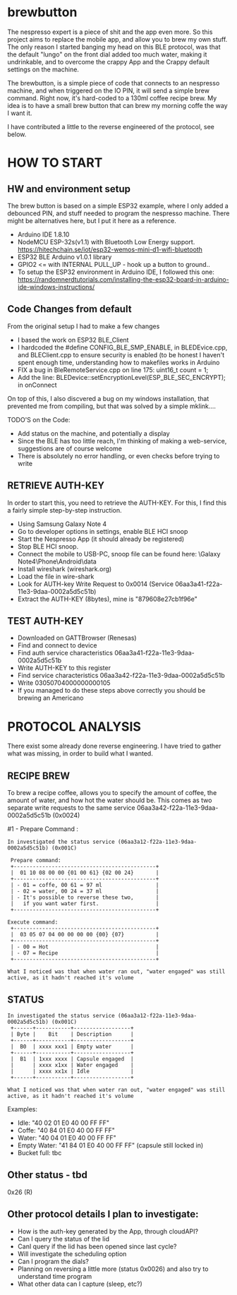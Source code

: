 brewbutton
============
The nespresso expert is a piece of shit and the app even more. So this project aims to replace the mobile app, and allow you to brew my own stuff. The only reason I started banging my head on this BLE protocol, was that the default "lungo" on the front dial added too much water, making it undrinkable, and to overcome the crappy App and the Crappy default settings on the machine.

The brewbutton, is a simple piece of code that connects to an nespresso machine, and when triggered on the IO PIN, it will send a simple brew command. Right now, it's hard-coded to a 130ml coffee recipe brew. 
My idea is to have a small brew button that can brew my morning coffe the way I want it.

I have contributed a little to the reverse engineered of the protocol, see below. 

HOW TO START
============

HW and environment setup
------------

The brew button is based on a simple ESP32 example, where I only added a debounced PIN, and  stuff needed to program the nespresso machine. There might be alternatives here, but I put it here as a reference.
* Arduino IDE 1.8.10 
* NodeMCU ESP-32s(v1.1) with Bluetooth Low Energy support. https://hitechchain.se/iot/esp32-wemos-mini-d1-wifi-bluetooth
* ESP32 BLE Arduino v1.0.1 library
* GPIO2 <= with INTERNAL PULL_UP - hook up a button to ground..
* To setup the ESP32 environment in Arduino IDE, I followed this one: https://randomnerdtutorials.com/installing-the-esp32-board-in-arduino-ide-windows-instructions/


Code Changes from default
-------------------------
From the original setup I had to make a few changes
* I based the work on ESP32 BLE_Client
* I hardcoded the #define CONFIG_BLE_SMP_ENABLE, in BLEDEvice.cpp, and BLEClient.cpp to ensure security is enabled (to be honest I haven't spent enough time, understanding how to makefiles works in Arduino
* FIX a bug in BleRemoteService.cpp on line 175: uint16_t count = 1;
* Add the line: BLEDevice::setEncryptionLevel(ESP_BLE_SEC_ENCRYPT); in onConnect

On top of this, I also discvered a bug on my windows installation, that prevented me from compiling, but that was solved by a simple mklink....

TODO'S on the Code:

* Add status on the machine, and potentially a display
* Since the BLE has too little reach, I'm thinking of making a web-service, suggestions are of course welcome
* There is absolutely no error handling, or even checks before trying to write


RETRIEVE AUTH-KEY
-----------------

In order to start this, you need to retrieve the AUTH-KEY. For this, I find this a fairly simple step-by-step instruction.

* Using Samsung Galaxy Note 4
* Go to developer options in settings, enable BLE HCI snoop
* Start the Nespresso App (it should already be registered)
* Stop BLE HCI snoop.
* Connect the mobile to USB-PC, snoop file can be found here: \\Galaxy Note4\Phone\Android\data
* Install wireshark (wireshark.org)
* Load the file in wire-shark
* Look for AUTH-key Write Request to 0x0014 (Service 06aa3a41-f22a-11e3-9daa-0002a5d5c51b)
* Extract the AUTH-KEY (8bytes), mine is "879608e27cb1f96e"

TEST AUTH-KEY
-------------
* Downloaded on  GATTBrowser (Renesas)
* Find and connect to device
* Find auth service characteristics 06aa3a41-f22a-11e3-9daa-0002a5d5c51b
* Write AUTH-KEY to this register
* Find service characteristics 06aa3a42-f22a-11e3-9daa-0002a5d5c51b
* Write 03050704000000000105
* If you managed to do these steps above correctly  you should be brewing an Americano


PROTOCOL ANALYSIS
==================
There exist some already done reverse engineering. I have tried to gather what was missing, in order to build what I wanted.

RECIPE BREW
-----------
To brew a recipe coffee, allows you to specify the amount of coffee, the amount of water, and how hot the water should be.
This comes as two separate write requests to the same service 06aa3a42-f22a-11e3-9daa-0002a5d5c51b (0x0024)

#1 - Prepare Command : 


```
In investigated the status service (06aa3a12-f22a-11e3-9daa-0002a5d5c51b) (0x001C)
 
 Prepare command:
 +---------------------------------------------+
 |  01 10 08 00 00 {01 00 61} {02 00 24}       |
 +---------------------------------------------+
 | - 01 = coffe, 00 61 = 97 ml                 |
 | - 02 = water, 00 24 = 37 ml                 |
 | - It's possible to reverse these two,       |
 |   if you want water first.                  |
 +---------------------------------------------+

Execute command:
 +---------------------------------------------+
 |  03 05 07 04 00 00 00 00 {00} {07}          |
 +---------------------------------------------+
 | - 00 = Hot                                  |
 | - 07 = Recipe                               |
 +---------------------------------------------+

What I noticed was that when water ran out, "water engaged" was still active, as it hadn't reached it's volume
```




STATUS
------

```
In investigated the status service (06aa3a12-f22a-11e3-9daa-0002a5d5c51b) (0x001C)
 +------+-----------+------------------+
 | Byte |    Bit    | Description      |
 +------+-----------+------------------+
 |  B0  | xxxx xxx1 | Empty water      |
 +------+-----------+------------------+
 |  B1  | 1xxx xxxx | Capsule engaged  |
 |      | xxxx x1xx | Water engaged    |
 |      | xxxx xx1x | Idle             |
 +------+-----------+------------------+

What I noticed was that when water ran out, "water engaged" was still active, as it hadn't reached it's volume
```
Examples:
- Idle:	       "40 02 01 E0 40 00 FF FF"
- Coffe:  	    "40 84 01 E0 40 00 FF FF"
- Water:	      "40 04 01 E0 40 00 FF FF"
- Empty Water: "41 84 01 E0 40 00 FF FF" (capsule still locked in)
- Bucket full: tbc 


Other status - tbd
------------------
0x26 (R)


Other protocol details I plan to investigate:
---------------------------------------
- How is the auth-key generated by the App, through cloudAPI? 
- Can I query the status of the lid
- CanI query if the lid has been opened since last cycle?
- Will investigate the scheduling option
- Can I program the dials?
- Planning on reversing a little more (status 0x0026) and also try to understand time program
- What other data can I capture (sleep, etc?)
